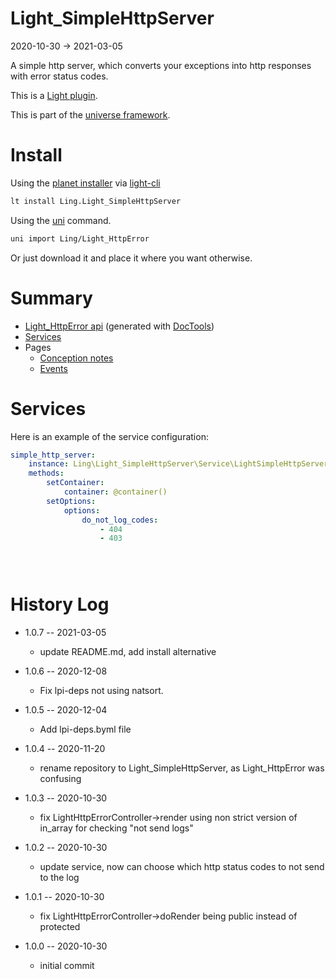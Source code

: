 Light_SimpleHttpServer
===========
2020-10-30 -> 2021-03-05



A simple http server, which converts your exceptions into http responses with error status codes.


This is a [Light plugin](https://github.com/lingtalfi/Light/blob/master/doc/pages/plugin.md).

This is part of the [universe framework](https://github.com/karayabin/universe-snapshot).


Install
==========
Using the [planet installer](https://github.com/lingtalfi/Light_PlanetInstaller) via [light-cli](https://github.com/lingtalfi/Light_Cli)
```bash
lt install Ling.Light_SimpleHttpServer
```

Using the [uni](https://github.com/lingtalfi/universe-naive-importer) command.
```bash
uni import Ling/Light_HttpError
```

Or just download it and place it where you want otherwise.






Summary
===========
- [Light_HttpError api](https://github.com/lingtalfi/Light_HttpError/blob/master/doc/api/Ling/Light_HttpError.md) (generated with [DocTools](https://github.com/lingtalfi/DocTools))
- [Services](#services)
- Pages
    - [Conception notes](https://github.com/lingtalfi/Light_HttpError/blob/master/doc/pages/conception-notes.md)
    - [Events](https://github.com/lingtalfi/Light_HttpError/blob/master/doc/pages/events.md)






Services
=========


Here is an example of the service configuration:

```yaml
simple_http_server:
    instance: Ling\Light_SimpleHttpServer\Service\LightSimpleHttpServerService
    methods:
        setContainer:
            container: @container()
        setOptions:
            options:
                do_not_log_codes:
                    - 404
                    - 403





```



History Log
=============

- 1.0.7 -- 2021-03-05

    - update README.md, add install alternative

- 1.0.6 -- 2020-12-08

    - Fix lpi-deps not using natsort.

- 1.0.5 -- 2020-12-04

    - Add lpi-deps.byml file

- 1.0.4 -- 2020-11-20

    - rename repository to Light_SimpleHttpServer, as Light_HttpError was confusing
    
- 1.0.3 -- 2020-10-30

    - fix LightHttpErrorController->render using non strict version of in_array for checking "not send logs"
    
- 1.0.2 -- 2020-10-30

    - update service, now can choose which http status codes to not send to the log
    
- 1.0.1 -- 2020-10-30

    - fix LightHttpErrorController->doRender being public instead of protected
    
- 1.0.0 -- 2020-10-30

    - initial commit